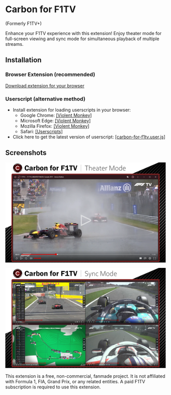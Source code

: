 # Carbon for F1TV
(Formerly F1TV+)

Enhance your F1TV experience with this extension! Enjoy theater mode for full-screen viewing and sync mode for simultaneous playback of multiple streams.

## Installation

### Browser Extension (recommended)
[Download extension for your browser](https://carbon-for-f1tv.github.io/)

### Userscript (alternative method)
* Install extension for loading userscripts in your browser:
  * Google Chrome: [[Violent Monkey]](https://chromewebstore.google.com/detail/violentmonkey/jinjaccalgkegednnccohejagnlnfdag)
  * Microsoft Edge: [[Violent Monkey]](https://microsoftedge.microsoft.com/addons/detail/violentmonkey/eeagobfjdenkkddmbclomhiblgggliao)
  * Mozilla Firefox: [[Violent Monkey]](https://addons.mozilla.org/firefox/addon/violentmonkey/)
  * Safari: [[Userscripts]](https://apps.apple.com/app/userscripts/id1463298887)
* Click here to get the latest version of userscript: [[carbon-for-f1tv.user.js]](https://github.com/Carbon-for-F1TV/Carbon-for-F1TV/raw/master/carbon-for-f1tv.user.js)


## Screenshots

![Theater Mode](description/screenshot_01.png)

![Sync Mode](description/screenshot_02.png)

This extension is a free, non-commercial, fanmade project. It is not affiliated with Formula 1, FIA, Grand Prix, or any related entities. A paid F1TV subscription is required to use this extension.
